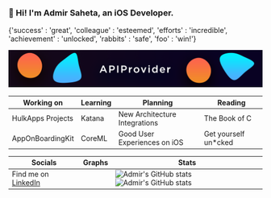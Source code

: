 ### 👋 Hi! I'm Admir Saheta, an iOS Developer.
{'success' : 'great', 'colleague' : 'esteemed', 'efforts' : 'incredible', 'achievement' : 'unlocked', 'rabbits' : 'safe', 'foo' : 'win!'}

![APIProvider](https://github.com/admirsaheta/admirsaheta/blob/main/APIProv.png?raw=true)


| Working on  | Learning | Planning | Reading |
| ------------- | ------------- | ------------ | ------------- |
| HulkApps Projects  | Katana  | New Architecture Integrations     | The Book of C      |
| AppOnBoardingKit  | CoreML  | Good User Experiences on iOS     | Get yourself un*cked      |


| Socials | Graphs | Stats |
| ------- | ------- | ----- |
| Find me on [LinkedIn](https://www.linkedin.com/in/admir-saheta/) |  | ![Admir's GitHub stats](https://github-readme-stats-gye8jh2s0-admirsaheta.vercel.app/api/top-langs/?username=admirsaheta&count_private=true&langs_count=8&layout=compact&hide_border=true&title_color=FF5600)![Admir's GitHub stats](https://github-readme-stats-gye8jh2s0-admirsaheta.vercel.app/api?username=admirsaheta&count_private=true&hide_border=true&title_color=FF0051&icon_color=FF0051&show_icons=true) |
